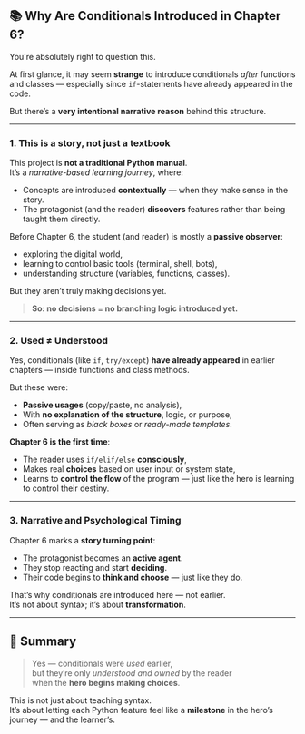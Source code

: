 ## 📚 Why Are Conditionals Introduced in Chapter 6?

You're absolutely right to question this.  

At first glance, it may seem **strange** to introduce conditionals *after* functions and classes — especially since `if`-statements have already appeared in the code.

But there’s a **very intentional narrative reason** behind this structure.

---

### 1. **This is a story, not just a textbook**
This project is **not a traditional Python manual**.  
It’s a *narrative-based learning journey*, where:

- Concepts are introduced **contextually** — when they make sense in the story.
- The protagonist (and the reader) **discovers** features rather than being taught them directly.

Before Chapter 6, the student (and reader) is mostly a **passive observer**:
- exploring the digital world,
- learning to control basic tools (terminal, shell, bots),
- understanding structure (variables, functions, classes).

But they aren’t truly making decisions yet.

> **So: no decisions = no branching logic introduced yet.**

---

### 2. **Used ≠ Understood**
Yes, conditionals (like `if`, `try/except`) **have already appeared** in earlier chapters — inside functions and class methods.

But these were:

- **Passive usages** (copy/paste, no analysis),
- With **no explanation of the structure**, logic, or purpose,
- Often serving as *black boxes* or *ready-made templates*.

**Chapter 6 is the first time**:
- The reader uses `if/elif/else` **consciously**,
- Makes real **choices** based on user input or system state,
- Learns to **control the flow** of the program — just like the hero is learning to control their destiny.

---

### 3. **Narrative and Psychological Timing**
Chapter 6 marks a **story turning point**:
- The protagonist becomes an **active agent**.
- They stop reacting and start **deciding**.
- Their code begins to **think and choose** — just like they do.

That’s why conditionals are introduced here — not earlier.  
It’s not about syntax; it’s about **transformation**.

---

## 💬 Summary

> Yes — conditionals were *used* earlier,  
> but they’re only *understood and owned* by the reader  
> when the **hero begins making choices**.

This is not just about teaching syntax.  
It’s about letting each Python feature feel like a **milestone** in the hero’s journey — and the learner’s.

